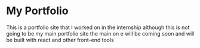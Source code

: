 # My Portfolio

 This is a portfolio site that I worked on in the internship although this is not going to be my main portfolio site the main on e will be coming soon and will be built with react and other front-end tools